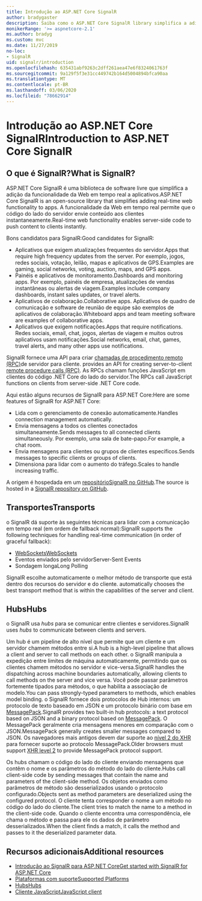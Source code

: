 ```yaml
---
title: Introdução ao ASP.NET Core SignalR
author: bradygaster
description: Saiba como o ASP.NET Core SignalR library simplifica a adição de funcionalidades em tempo real aos aplicativos.
monikerRange: '>= aspnetcore-2.1'
ms.author: bradyg
ms.custom: mvc
ms.date: 11/27/2019
no-loc:
- SignalR
uid: signalr/introduction
ms.openlocfilehash: 635431abf9263c2dff261aea47e6f8324061763f
ms.sourcegitcommit: 9a129f5f3e31cc449742b164d5004894bfca90aa
ms.translationtype: MT
ms.contentlocale: pt-BR
ms.lasthandoff: 03/06/2020
ms.locfileid: "78662914"
---
```

# <a name="introduction-to-aspnet-core-opno-locsignalr"></a><span data-ttu-id="40861-103">Introdução ao ASP.NET Core SignalR</span><span class="sxs-lookup"><span data-stu-id="40861-103">Introduction to ASP.NET Core SignalR</span></span>

## <a name="what-is-opno-locsignalr"></a><span data-ttu-id="40861-104">O que é SignalR?</span><span class="sxs-lookup"><span data-stu-id="40861-104">What is SignalR?</span></span>

<span data-ttu-id="40861-105">ASP.NET Core SignalR é uma biblioteca de software livre que simplifica a adição da funcionalidade da Web em tempo real a aplicativos.</span><span class="sxs-lookup"><span data-stu-id="40861-105">ASP.NET Core SignalR is an open-source library that simplifies adding real-time web functionality to apps.</span></span> <span data-ttu-id="40861-106">A funcionalidade da Web em tempo real permite que o código do lado do servidor envie conteúdo aos clientes instantaneamente.</span><span class="sxs-lookup"><span data-stu-id="40861-106">Real-time web functionality enables server-side code to push content to clients instantly.</span></span>

<span data-ttu-id="40861-107">Bons candidatos para SignalR:</span><span class="sxs-lookup"><span data-stu-id="40861-107">Good candidates for SignalR:</span></span>

* <span data-ttu-id="40861-108">Aplicativos que exigem atualizações frequentes do servidor.</span><span class="sxs-lookup"><span data-stu-id="40861-108">Apps that require high frequency updates from the server.</span></span> <span data-ttu-id="40861-109">Por exemplo, jogos, redes sociais, votação, leilão, mapas e aplicativos de GPS.</span><span class="sxs-lookup"><span data-stu-id="40861-109">Examples are gaming, social networks, voting, auction, maps, and GPS apps.</span></span>
* <span data-ttu-id="40861-110">Painéis e aplicativos de monitoramento.</span><span class="sxs-lookup"><span data-stu-id="40861-110">Dashboards and monitoring apps.</span></span> <span data-ttu-id="40861-111">Por exemplo, painéis de empresa, atualizações de vendas instantâneas ou alertas de viagem.</span><span class="sxs-lookup"><span data-stu-id="40861-111">Examples include company dashboards, instant sales updates, or travel alerts.</span></span>
* <span data-ttu-id="40861-112">Aplicativos de colaboração.</span><span class="sxs-lookup"><span data-stu-id="40861-112">Collaborative apps.</span></span> <span data-ttu-id="40861-113">Aplicativos de quadro de comunicação e software de reunião de equipe são exemplos de aplicativos de colaboração.</span><span class="sxs-lookup"><span data-stu-id="40861-113">Whiteboard apps and team meeting software are examples of collaborative apps.</span></span>
* <span data-ttu-id="40861-114">Aplicativos que exigem notificações.</span><span class="sxs-lookup"><span data-stu-id="40861-114">Apps that require notifications.</span></span> <span data-ttu-id="40861-115">Redes sociais, email, chat, jogos, alertas de viagem e muitos outros aplicativos usam notificações.</span><span class="sxs-lookup"><span data-stu-id="40861-115">Social networks, email, chat, games, travel alerts, and many other apps use notifications.</span></span>

SignalR<span data-ttu-id="40861-116"> fornece uma API para criar [chamadas de procedimento remoto (RPC)](https://wikipedia.org/wiki/Remote_procedure_call)de servidor para cliente.</span><span class="sxs-lookup"><span data-stu-id="40861-116"> provides an API for creating server-to-client [remote procedure calls (RPC)](https://wikipedia.org/wiki/Remote_procedure_call).</span></span> <span data-ttu-id="40861-117">As RPCs chamam funções JavaScript em clientes do código .NET Core do lado do servidor.</span><span class="sxs-lookup"><span data-stu-id="40861-117">The RPCs call JavaScript functions on clients from server-side .NET Core code.</span></span>

<span data-ttu-id="40861-118">Aqui estão alguns recursos de SignalR para ASP.NET Core:</span><span class="sxs-lookup"><span data-stu-id="40861-118">Here are some features of SignalR for ASP.NET Core:</span></span>

* <span data-ttu-id="40861-119">Lida com o gerenciamento de conexão automaticamente.</span><span class="sxs-lookup"><span data-stu-id="40861-119">Handles connection management automatically.</span></span>
* <span data-ttu-id="40861-120">Envia mensagens a todos os clientes conectados simultaneamente.</span><span class="sxs-lookup"><span data-stu-id="40861-120">Sends messages to all connected clients simultaneously.</span></span> <span data-ttu-id="40861-121">Por exemplo, uma sala de bate-papo.</span><span class="sxs-lookup"><span data-stu-id="40861-121">For example, a chat room.</span></span>
* <span data-ttu-id="40861-122">Envia mensagens para clientes ou grupos de clientes específicos.</span><span class="sxs-lookup"><span data-stu-id="40861-122">Sends messages to specific clients or groups of clients.</span></span>
* <span data-ttu-id="40861-123">Dimensiona para lidar com o aumento do tráfego.</span><span class="sxs-lookup"><span data-stu-id="40861-123">Scales to handle increasing traffic.</span></span>

<span data-ttu-id="40861-124">A origem é hospedada em um [repositórioSignalR no GitHub](https://github.com/dotnet/AspNetCore/tree/master/src/SignalR).</span><span class="sxs-lookup"><span data-stu-id="40861-124">The source is hosted in a [SignalR repository on GitHub](https://github.com/dotnet/AspNetCore/tree/master/src/SignalR).</span></span>

## <a name="transports"></a><span data-ttu-id="40861-125">Transportes</span><span class="sxs-lookup"><span data-stu-id="40861-125">Transports</span></span>

<span data-ttu-id="40861-126">o SignalR dá suporte às seguintes técnicas para lidar com a comunicação em tempo real (em ordem de fallback normal):</span><span class="sxs-lookup"><span data-stu-id="40861-126">SignalR supports the following techniques for handling real-time communication (in order of graceful fallback):</span></span>

* [<span data-ttu-id="40861-127">WebSockets</span><span class="sxs-lookup"><span data-stu-id="40861-127">WebSockets</span></span>](https://tools.ietf.org/html/rfc7118)
* <span data-ttu-id="40861-128">Eventos enviados pelo servidor</span><span class="sxs-lookup"><span data-stu-id="40861-128">Server-Sent Events</span></span>
* <span data-ttu-id="40861-129">Sondagem longa</span><span class="sxs-lookup"><span data-stu-id="40861-129">Long Polling</span></span>

SignalR<span data-ttu-id="40861-130"> escolhe automaticamente o melhor método de transporte que está dentro dos recursos do servidor e do cliente.</span><span class="sxs-lookup"><span data-stu-id="40861-130"> automatically chooses the best transport method that is within the capabilities of the server and client.</span></span>

## <a name="hubs"></a><span data-ttu-id="40861-131">Hubs</span><span class="sxs-lookup"><span data-stu-id="40861-131">Hubs</span></span>

<span data-ttu-id="40861-132">o SignalR usa *hubs* para se comunicar entre clientes e servidores.</span><span class="sxs-lookup"><span data-stu-id="40861-132">SignalR uses *hubs* to communicate between clients and servers.</span></span>

<span data-ttu-id="40861-133">Um hub é um pipeline de alto nível que permite que um cliente e um servidor chamem métodos entre si.</span><span class="sxs-lookup"><span data-stu-id="40861-133">A hub is a high-level pipeline that allows a client and server to call methods on each other.</span></span> <span data-ttu-id="40861-134">o SignalR manipula a expedição entre limites de máquina automaticamente, permitindo que os clientes chamem métodos no servidor e vice-versa.</span><span class="sxs-lookup"><span data-stu-id="40861-134">SignalR handles the dispatching across machine boundaries automatically, allowing clients to call methods on the server and vice versa.</span></span> <span data-ttu-id="40861-135">Você pode passar parâmetros fortemente tipados para métodos, o que habilita a associação de modelo.</span><span class="sxs-lookup"><span data-stu-id="40861-135">You can pass strongly-typed parameters to methods, which enables model binding.</span></span> <span data-ttu-id="40861-136">o SignalR fornece dois protocolos de Hub internos: um protocolo de texto baseado em JSON e um protocolo binário com base em [MessagePack](https://msgpack.org/).</span><span class="sxs-lookup"><span data-stu-id="40861-136">SignalR provides two built-in hub protocols: a text protocol based on JSON and a binary protocol based on [MessagePack](https://msgpack.org/).</span></span>  <span data-ttu-id="40861-137">O MessagePack geralmente cria mensagens menores em comparação com o JSON.</span><span class="sxs-lookup"><span data-stu-id="40861-137">MessagePack generally creates smaller messages compared to JSON.</span></span> <span data-ttu-id="40861-138">Os navegadores mais antigos devem dar suporte ao [nível 2 do XHR](https://caniuse.com/#feat=xhr2) para fornecer suporte ao protocolo MessagePack.</span><span class="sxs-lookup"><span data-stu-id="40861-138">Older browsers must support [XHR level 2](https://caniuse.com/#feat=xhr2) to provide MessagePack protocol support.</span></span>

<span data-ttu-id="40861-139">Os hubs chamam o código do lado do cliente enviando mensagens que contêm o nome e os parâmetros do método do lado do cliente.</span><span class="sxs-lookup"><span data-stu-id="40861-139">Hubs call client-side code by sending messages that contain the name and parameters of the client-side method.</span></span> <span data-ttu-id="40861-140">Os objetos enviados como parâmetros de método são desserializados usando o protocolo configurado.</span><span class="sxs-lookup"><span data-stu-id="40861-140">Objects sent as method parameters are deserialized using the configured protocol.</span></span> <span data-ttu-id="40861-141">O cliente tenta corresponder o nome a um método no código do lado do cliente.</span><span class="sxs-lookup"><span data-stu-id="40861-141">The client tries to match the name to a method in the client-side code.</span></span> <span data-ttu-id="40861-142">Quando o cliente encontra uma correspondência, ele chama o método e passa para ele os dados de parâmetro desserializados.</span><span class="sxs-lookup"><span data-stu-id="40861-142">When the client finds a match, it calls the method and passes to it the deserialized parameter data.</span></span>

## <a name="additional-resources"></a><span data-ttu-id="40861-143">Recursos adicionais</span><span class="sxs-lookup"><span data-stu-id="40861-143">Additional resources</span></span>

* <span data-ttu-id="40861-144">[Introdução ao SignalR para ASP.NET Core](xref:tutorials/signalr)</span><span class="sxs-lookup"><span data-stu-id="40861-144">[Get started with SignalR for ASP.NET Core](xref:tutorials/signalr)</span></span>
* [<span data-ttu-id="40861-145">Plataformas com suporte</span><span class="sxs-lookup"><span data-stu-id="40861-145">Supported Platforms</span></span>](xref:signalr/supported-platforms)
* [<span data-ttu-id="40861-146">Hubs</span><span class="sxs-lookup"><span data-stu-id="40861-146">Hubs</span></span>](xref:signalr/hubs)
* [<span data-ttu-id="40861-147">Cliente JavaScript</span><span class="sxs-lookup"><span data-stu-id="40861-147">JavaScript client</span></span>](xref:signalr/javascript-client)
